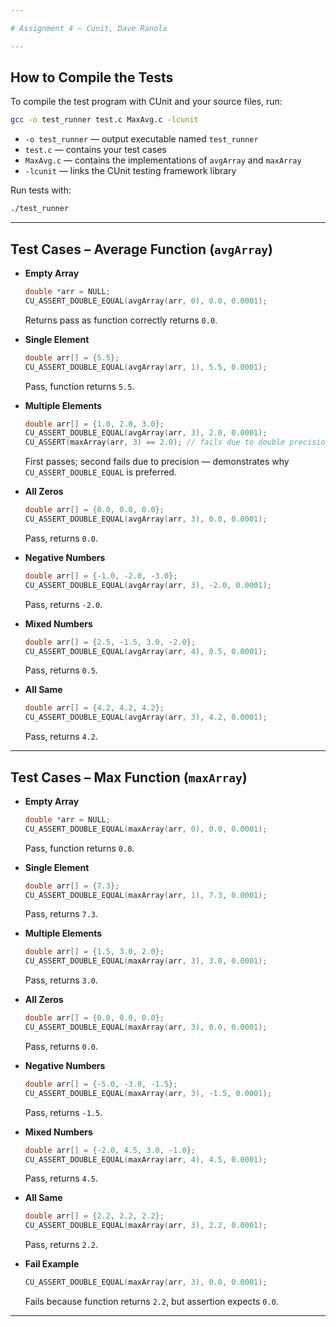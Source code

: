 ```yaml
---

# Assignment 4 – Cunit, Dave Ranola 

---
```


## How to Compile the Tests

To compile the test program with CUnit and your source files, run:

```bash
gcc -o test_runner test.c MaxAvg.c -lcunit
```

* `-o test_runner` — output executable named `test_runner`
* `test.c` — contains your test cases
* `MaxAvg.c` — contains the implementations of `avgArray` and `maxArray`
* `-lcunit` — links the CUnit testing framework library

Run tests with:

```bash
./test_runner
```

---

## Test Cases – Average Function (`avgArray`)

* **Empty Array**

  ```c
  double *arr = NULL;
  CU_ASSERT_DOUBLE_EQUAL(avgArray(arr, 0), 0.0, 0.0001);
  ```

  Returns pass as function correctly returns `0.0`.

* **Single Element**

  ```c
  double arr[] = {5.5};
  CU_ASSERT_DOUBLE_EQUAL(avgArray(arr, 1), 5.5, 0.0001);
  ```

  Pass, function returns `5.5`.

* **Multiple Elements**

  ```c
  double arr[] = {1.0, 2.0, 3.0};
  CU_ASSERT_DOUBLE_EQUAL(avgArray(arr, 3), 2.0, 0.0001);
  CU_ASSERT(maxArray(arr, 3) == 2.0); // fails due to double precision issues
  ```

  First passes; second fails due to precision — demonstrates why `CU_ASSERT_DOUBLE_EQUAL` is preferred.

* **All Zeros**

  ```c
  double arr[] = {0.0, 0.0, 0.0};
  CU_ASSERT_DOUBLE_EQUAL(avgArray(arr, 3), 0.0, 0.0001);
  ```

  Pass, returns `0.0`.

* **Negative Numbers**

  ```c
  double arr[] = {-1.0, -2.0, -3.0};
  CU_ASSERT_DOUBLE_EQUAL(avgArray(arr, 3), -2.0, 0.0001);
  ```

  Pass, returns `-2.0`.

* **Mixed Numbers**

  ```c
  double arr[] = {2.5, -1.5, 3.0, -2.0};
  CU_ASSERT_DOUBLE_EQUAL(avgArray(arr, 4), 0.5, 0.0001);
  ```

  Pass, returns `0.5`.

* **All Same**

  ```c
  double arr[] = {4.2, 4.2, 4.2};
  CU_ASSERT_DOUBLE_EQUAL(avgArray(arr, 3), 4.2, 0.0001);
  ```

  Pass, returns `4.2`.

---

## Test Cases – Max Function (`maxArray`)

* **Empty Array**

  ```c
  double *arr = NULL;
  CU_ASSERT_DOUBLE_EQUAL(maxArray(arr, 0), 0.0, 0.0001);
  ```

  Pass, function returns `0.0`.

* **Single Element**

  ```c
  double arr[] = {7.3};
  CU_ASSERT_DOUBLE_EQUAL(maxArray(arr, 1), 7.3, 0.0001);
  ```

  Pass, returns `7.3`.

* **Multiple Elements**

  ```c
  double arr[] = {1.5, 3.0, 2.0};
  CU_ASSERT_DOUBLE_EQUAL(maxArray(arr, 3), 3.0, 0.0001);
  ```

  Pass, returns `3.0`.

* **All Zeros**

  ```c
  double arr[] = {0.0, 0.0, 0.0};
  CU_ASSERT_DOUBLE_EQUAL(maxArray(arr, 3), 0.0, 0.0001);
  ```

  Pass, returns `0.0`.

* **Negative Numbers**

  ```c
  double arr[] = {-5.0, -3.0, -1.5};
  CU_ASSERT_DOUBLE_EQUAL(maxArray(arr, 3), -1.5, 0.0001);
  ```

  Pass, returns `-1.5`.

* **Mixed Numbers**

  ```c
  double arr[] = {-2.0, 4.5, 3.0, -1.0};
  CU_ASSERT_DOUBLE_EQUAL(maxArray(arr, 4), 4.5, 0.0001);
  ```

  Pass, returns `4.5`.

* **All Same**

  ```c
  double arr[] = {2.2, 2.2, 2.2};
  CU_ASSERT_DOUBLE_EQUAL(maxArray(arr, 3), 2.2, 0.0001);
  ```

  Pass, returns `2.2`.

* **Fail Example**

  ```c
  CU_ASSERT_DOUBLE_EQUAL(maxArray(arr, 3), 0.0, 0.0001);
  ```

  Fails because function returns `2.2`, but assertion expects `0.0`.

---

